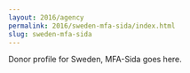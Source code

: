 ```yaml
---
layout: 2016/agency
permalink: 2016/sweden-mfa-sida/index.html
slug: sweden-mfa-sida
---
```


Donor profile for Sweden, MFA-Sida goes here.

